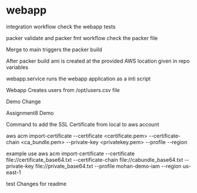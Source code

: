 # webapp

integration workflow check the webapp tests

packer validate and packer fmt workflow check the packer file

Merge to main triggers the packer build

After packer build ami is created at the provided AWS location given in repo variables

webapp.service runs the webapp application as a inti script

Webapp Creates users from /opt/users.csv file

Demo Change

Assignment8 Demo

Command to add the SSL Certificate from local to aws account

aws acm import-certificate --certificate <certificate.pem> --certificate-chain <ca_bundle.pem> --private-key <privatekey.pem> --profile <AWS profile saved in local > --region <AWS certificate Region>

example use
aws acm import-certificate --certificate file://certificate_base64.txt --certificate-chain file://cabundle_base64.txt --private-key file://private_base64.txt --profile mohan-demo-iam --region us-east-1

test
Changes for readme

